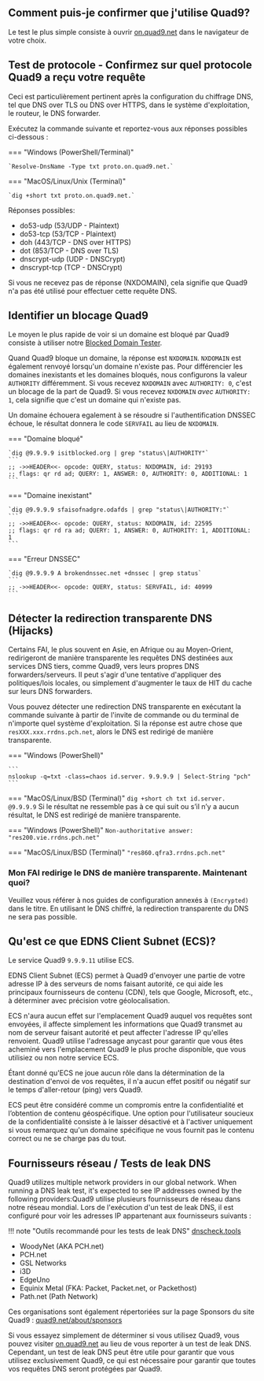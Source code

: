 ## Comment puis-je confirmer que j'utilise Quad9?

Le test le plus simple consiste à ouvrir [on.quad9.net](https://on.quad9.net) dans le navigateur de votre choix.

## Test de protocole - Confirmez sur quel protocole Quad9 a reçu votre requête

Ceci est particulièrement pertinent après la configuration du chiffrage DNS, tel que DNS over TLS ou DNS over HTTPS, dans le système d'exploitation, le routeur, le DNS forwarder.

Exécutez la commande suivante et reportez-vous aux réponses possibles ci-dessous :

=== "Windows (PowerShell/Terminal)"

    `Resolve-DnsName -Type txt proto.on.quad9.net.`
=== "MacOS/Linux/Unix (Terminal)"

    `dig +short txt proto.on.quad9.net.`

Réponses possibles:

* do53-udp (53/UDP - Plaintext)
* do53-tcp (53/TCP - Plaintext)
* doh (443/TCP - DNS over HTTPS)
* dot (853/TCP - DNS over TLS)
* dnscrypt-udp (UDP - DNSCrypt)
* dnscrypt-tcp (TCP - DNSCrypt)

Si vous ne recevez pas de réponse (NXDOMAIN), cela signifie que Quad9 n'a pas été utilisé pour effectuer cette requête DNS.

## Identifier un blocage Quad9

Le moyen le plus rapide de voir si un domaine est bloqué par Quad9 consiste à utiliser notre [Blocked Domain Tester](https://quad9.net/result).

Quand Quad9 bloque un domaine, la réponse est `NXDOMAIN`. `NXDOMAIN` est également renvoyé lorsqu'un domaine n'existe pas. Pour différencier les domaines inexistants et les domaines bloqués, nous configurons la valeur `AUTHORITY` différemment. Si vous recevez `NXDOMAIN` avec `AUTHORITY: 0`, c'est un blocage de la part de Quad9. Si vous recevez `NXDOMAIN` *avec* `AUTHORITY: 1`, cela signifie que c'est un domaine qui n'existe pas.

Un domaine échouera egalement à se résoudre si l'authentification DNSSEC échoue, le résultat donnera le code `SERVFAIL` au lieu de `NXDOMAIN`.

=== "Domaine bloqué"

    `dig @9.9.9.9 isitblocked.org | grep "status\|AUTHORITY"`
    ```
    ;; ->>HEADER<<- opcode: QUERY, status: NXDOMAIN, id: 29193
    ;; flags: qr rd ad; QUERY: 1, ANSWER: 0, AUTHORITY: 0, ADDITIONAL: 1
    ```
=== "Domaine inexistant"

    `dig @9.9.9.9 sfaisofnadgre.odafds | grep "status\|AUTHORITY:"`
    ```
    ;; ->>HEADER<<- opcode: QUERY, status: NXDOMAIN, id: 22595
    ;; flags: qr rd ra ad; QUERY: 1, ANSWER: 0, AUTHORITY: 1, ADDITIONAL: 1
    ```
=== "Erreur DNSSEC"
    
    `dig @9.9.9.9 A brokendnssec.net +dnssec | grep status`
    ```
    ;; ->>HEADER<<- opcode: QUERY, status: SERVFAIL, id: 40999
    ```

## Détecter la redirection transparente DNS (Hijacks)

Certains FAI, le plus souvent en Asie, en Afrique ou au Moyen-Orient, redirigeront de manière transparente les requêtes DNS destinées aux services DNS tiers, comme Quad9, vers leurs propres DNS forwarders/serveurs. Il peut s'agir d'une tentative d'appliquer des politiques/lois locales, ou simplement d'augmenter le taux de HIT du cache sur leurs DNS forwarders.

Vous pouvez détecter une redirection DNS transparente en exécutant la commande suivante à partir de l'invite de commande ou du terminal de n'importe quel système d'exploitation. Si la réponse est autre chose que `resXXX.xxx.rrdns.pch.net`, alors le DNS est redirigé de manière transparente.

=== "Windows (PowerShell)"

    ```
    nslookup -q=txt -class=chaos id.server. 9.9.9.9 | Select-String "pch"
    ```

=== "MacOS/Linux/BSD (Terminal)"
    ```
    dig +short ch txt id.server. @9.9.9.9
    ```
Si le résultat ne ressemble pas à ce qui suit ou s’il n’y a aucun résultat, le DNS est redirigé de manière transparente.

=== "Windows (PowerShell)"
    ```
    Non-authoritative answer:
    "res200.vie.rrdns.pch.net"
    ```

=== "MacOS/Linux/BSD (Terminal)"
    ```
    "res860.qfra3.rrdns.pch.net"
    ```
### Mon FAI redirige le DNS de manière transparente. Maintenant quoi?

Veuillez vous référer à nos guides de configuration annexés à `(Encrypted)` dans le titre. En utilisant le DNS chiffré, la redirection transparente du DNS ne sera pas possible.

## Qu'est ce que EDNS Client Subnet (ECS)?

Le service Quad9 `9.9.9.11` utilise ECS.

EDNS Client Subnet (ECS) permet à Quad9 d'envoyer une partie de votre adresse IP à des serveurs de noms faisant autorité, ce qui aide les principaux fournisseurs de contenu (CDN), tels que Google, Microsoft, etc., à déterminer avec précision votre géolocalisation.

ECS n'aura aucun effet sur l'emplacement Quad9 auquel vos requêtes sont envoyées, il affecte simplement les informations que Quad9 transmet au nom de serveur faisant autorité et peut affecter l'adresse IP qu'elles renvoient. Quad9 utilise l'adressage anycast pour garantir que vous êtes acheminé vers l'emplacement Quad9 le plus proche disponible, que vous utilisiez ou non notre service ECS.

Étant donné qu'ECS ne joue aucun rôle dans la détermination de la destination d'envoi de vos requêtes, il n'a aucun effet positif ou négatif sur le temps d'aller-retour (ping) vers Quad9.

ECS peut être considéré comme un compromis entre la confidentialité et l’obtention de contenu géospécifique. Une option pour l'utilisateur soucieux de la confidentialité consiste à le laisser désactivé et à l'activer uniquement si vous remarquez qu'un domaine spécifique ne vous fournit pas le contenu correct ou ne se charge pas du tout.

## Fournisseurs réseau / Tests de leak DNS

Quad9 utilizes multiple network providers in our global network. When running a DNS leak test, it's expected to see IP addresses owned by the following providers:Quad9 utilise plusieurs fournisseurs de réseau dans notre réseau mondial. Lors de l'exécution d'un test de leak DNS, il est configuré pour voir les adresses IP appartenant aux fournisseurs suivants :

!!! note "Outils recommandé pour les tests de leak DNS"
    [dnscheck.tools](https://dnscheck.tools/)

* WoodyNet (AKA PCH.net)
* PCH.net
* GSL Networks
* i3D
* EdgeUno
* Equinix Metal (FKA: Packet, Packet.net, or Packethost)
* Path.net (Path Network)

Ces organisations sont également répertoriées sur la page Sponsors du site Quad9 : [quad9.net/about/sponsors](https://quad9.net/fr/about/sponsors)

Si vous essayez simplement de déterminer si vous utilisez Quad9, vous pouvez visiter [on.quad9.net](https://on.quad9.net) au lieu de vous reporter à un test de leak DNS. Cependant, un test de leak DNS peut être utile pour garantir que vous utilisez exclusivement Quad9, ce qui est nécessaire pour garantir que toutes vos requêtes DNS seront protégées par Quad9.
